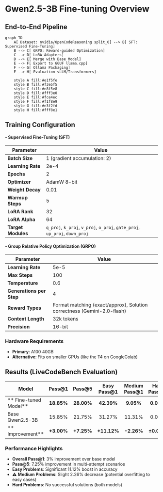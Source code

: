 # Gwen2.5-3B Fine-tuning Overview

##  End-to-End Pipeline

```mermaid
graph TD
    A[ Dataset: nvidia/OpenCodeReasoning split_0] --> B[ SFT: Supervised Fine-Tuning]
    B --> C[ GRPO: Reward-guided Optimization]
    C --> D[ LoRA Adapters]
    D --> E[ Merge with Base Model]
    E --> F[ Export to GGUF llama.cpp]
    F --> G[ Ollama Packaging]
    E --> H[ Evaluation vLLM/Transformers]
    
    style A fill:#e1f5fe
    style B fill:#f3e5f5
    style C fill:#e8f5e8
    style D fill:#fff3e0
    style E fill:#fce4ec
    style F fill:#f1f8e9
    style G fill:#e3f2fd
    style H fill:#fff8e1
```

##  Training Configuration

#### -  Supervised Fine-Tuning (SFT)
| Parameter | Value |
|-----------|-------|
| **Batch Size** | 1 (gradient accumulation: 2) |
| **Learning Rate** | 2e-4 |
| **Epochs** | 2 |
| **Optimizer** | AdamW 8-bit |
| **Weight Decay** | 0.01 |
| **Warmup Steps** | 5 |
| **LoRA Rank** | 32 |
| **LoRA Alpha** | 64 |
| **Target Modules** | `q_proj`, `k_proj`, `v_proj`, `o_proj`, `gate_proj`, `up_proj`, `down_proj` |

#### - Group Relative Policy Optimization (GRPO)
| Parameter | Value |
|-----------|-------|
| **Learning Rate** | 5e-5 |
| **Max Steps** | 100 |
| **Temperature** | 0.6 |
| **Generations per Step** | 4 |
| **Reward Types** | Format matching (exact/approx), Solution correctness (Gemini-2.0-flash) |
| **Context Length** | 32k tokens |
| **Precision** | 16-bit |

###  Hardware Requirements
- **Primary**: A100 40GB
- **Alternative**: Fits on smaller GPUs (like the T4 on GoogleColab)

##  Results (LiveCodeBench Evaluation)

| Model | Pass@1 | Pass@5 | Easy Pass@1 | Medium Pass@1 | Hard Pass@1 |
|-------|:------:|:------:|:-----------:|:-------------:|:-----------:|
| ** Fine-tuned Model** | **18.85%** | **28.00%** | **42.39%** | **9.05%** | **0.00%** |
|  Base Qwen2.5-3B | 15.85% | 21.75% | 31.27% | 11.31% | 0.00% |
| ** Improvement** | **+3.00%** | **+7.25%** | **+11.12%** | **-2.26%** | **±0.00%** |

### Performance Highlights
-  **Overall Pass@1**: 3% improvement over base model
-  **Pass@5**: 7.25% improvement in multi-attempt scenarios  
-  **Easy Problems**: Significant 11.12% boost in accuracy
- ⚠️ **Medium Problems**: Slight 2.26% decrease (potential overfitting to easy cases)
-  **Hard Problems**: No successful solutions (both models)

